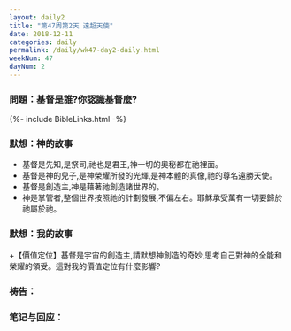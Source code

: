 ```yaml
---
layout: daily2
title: "第47周第2天 遠超天使"
date: 2018-12-11
categories: daily
permalink: /daily/wk47-day2-daily.html
weekNum: 47
dayNum: 2
---
```


### 問題：基督是誰?你認識基督麼?

{%- include BibleLinks.html -%}

### 默想：神的故事 
+ 基督是先知,是祭司,祂也是君王,神一切的奧秘都在祂裡面。
+ 基督是神的兒子,是神榮耀所發的光輝,是神本體的真像,祂的尊名遠勝天使。
+ 基督是創造主,神是藉著祂創造諸世界的。
+ 神是掌管者,整個世界按照祂的計劃發展,不偏左右。耶穌承受萬有一切要歸於祂屬於祂。

### 默想：我的故事
+【價值定位】基督是宇宙的創造主,請默想神創造的奇妙,思考自己對神的全能和
榮耀的領受。這對我的價值定位有什麼影響?

### 祷告：

### 笔记与回应：
